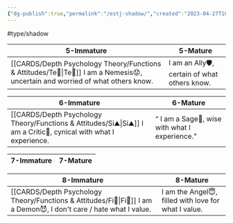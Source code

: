 ```yaml
---
{"dg-publish":true,"permalink":"/estj-shadow/","created":"2023-04-27T10:35:11.724+02:00","updated":"2023-04-27T10:36:57.033+02:00"}
---
```


#type/shadow 

| 5-Immature                                                            | 5-Mature                                        |
| --------------------------------------------------------------------- | ----------------------------------------------- |
| [[CARDS/Depth Psychology Theory/Functions & Attitudes/Te🏹\|Te🏹]] I am a Nemesis😟, uncertain and worried of what others know. |  I am an  Ally🛡️, certain of what others know. |

| 6-Immature                                                | 6-Mature                                       |
| --------------------------------------------------------- | ---------------------------------------------- |
| [[CARDS/Depth Psychology Theory/Functions & Attitudes/Si⛰️\|Si⛰️]] I am a Critic🤔, cynical with what I experience. | “ I am a Sage🧙, wise with what I experience." |

| 7-Immature | 7-Mature |
| ---------- | -------- |

| 8-Immature                                                  | 8-Mature                                              |
| ----------------------------------------------------------- | ----------------------------------------------------- |
| [[CARDS/Depth Psychology Theory/Functions & Attitudes/Fi🧭\|Fi🧭]] I am a Demon😈, I don't care / hate  what I value. | I am the Angel😇, filled with love for  what I value. |

